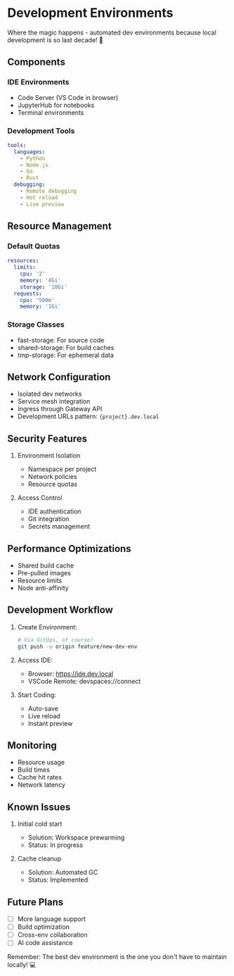 # Development Environments

Where the magic happens - automated dev environments because local development is so last decade! 🧪

## Components

### IDE Environments

- Code Server (VS Code in browser)
- JupyterHub for notebooks
- Terminal environments

### Development Tools

```yaml
tools:
  languages:
    - Python
    - Node.js
    - Go
    - Rust
  debugging:
    - Remote debugging
    - Hot reload
    - Live preview
```

## Resource Management

### Default Quotas

```yaml
resources:
  limits:
    cpu: '2'
    memory: '4Gi'
    storage: '10Gi'
  requests:
    cpu: '500m'
    memory: '1Gi'
```

### Storage Classes

- fast-storage: For source code
- shared-storage: For build caches
- tmp-storage: For ephemeral data

## Network Configuration

- Isolated dev networks
- Service mesh integration
- Ingress through Gateway API
- Development URLs pattern: `{project}.dev.local`

## Security Features

1. Environment Isolation

   - Namespace per project
   - Network policies
   - Resource quotas

2. Access Control
   - IDE authentication
   - Git integration
   - Secrets management

## Performance Optimizations

- Shared build cache
- Pre-pulled images
- Resource limits
- Node anti-affinity

## Development Workflow

1. Create Environment:

   ```bash
   # Via GitOps, of course!
   git push -u origin feature/new-dev-env
   ```

2. Access IDE:

   - Browser: https://ide.dev.local
   - VSCode Remote: devspaces://connect

3. Start Coding:
   - Auto-save
   - Live reload
   - Instant preview

## Monitoring

- Resource usage
- Build times
- Cache hit rates
- Network latency

## Known Issues

1. Initial cold start

   - Solution: Workspace prewarming
   - Status: In progress

2. Cache cleanup
   - Solution: Automated GC
   - Status: Implemented

## Future Plans

- [ ] More language support
- [ ] Build optimization
- [ ] Cross-env collaboration
- [ ] AI code assistance

Remember: The best dev environment is the one you don't have to maintain locally! 💻
